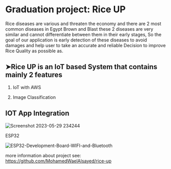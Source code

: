 # Graduation project: Rice UP

Rice diseases are various and threaten the economy and there are 2 most common diseases in Egypt Brown and Blast these 2 diseases are very similar and cannot differentiate between them in their early stages, So the goal of our application is early detection of these diseases to avoid damages and help user to take an accurate and reliable Decision to improve Rice Quality as possible as.

## ➤Rice UP is an IoT based System that contains mainly 2 features

1. IoT with AWS

2. Image Classification

## IOT App Integration

![Screenshot 2023-05-29 234244](https://github.com/MohamedWaelAlsayed/rice-up/assets/62488272/d5540a5d-cb2a-49f6-b889-a567ace36654)


ESP32

![ESP32-Development-Board-WIFI-and-Bluetooth](https://github.com/MohamedWaelAlsayed/ESP32_AWS/assets/62488272/66c67c84-e9f6-4940-b40e-aea6eb72c54c)

more information about project see: <https://github.com/MohamedWaelAlsayed/rice-up>
